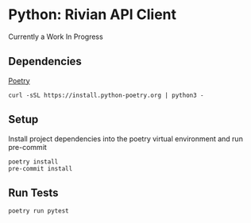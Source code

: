 # Python: Rivian API Client

Currently a Work In Progress

## Dependencies

[Poetry](https://python-poetry.org/docs/)

```
curl -sSL https://install.python-poetry.org | python3 -
```

## Setup

Install project dependencies into the poetry virtual environment and run pre-commit

```
poetry install
pre-commit install
```

## Run Tests

```
poetry run pytest
```
